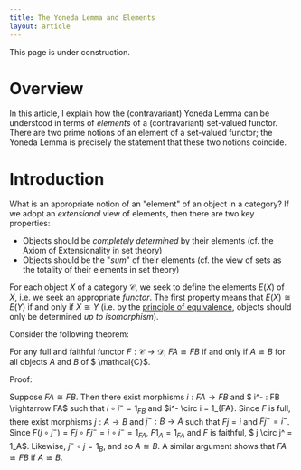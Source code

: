 ```yaml
---
title: The Yoneda Lemma and Elements
layout: article
---
```


This page is under construction.

# Overview

In this article, I explain how the (contravariant) Yoneda Lemma can be
understood in terms of *elements* of a (contravariant) set-valued functor.
There are two prime notions of an element of a set-valued functor; the Yoneda
Lemma is precisely the statement that these two notions coincide.

# Introduction

What is an appropriate notion of an "element" of an object in a category? If we
adopt an *extensional* view of elements, then there are two key properties:

* Objects should be *completely determined* by their elements (cf. the Axiom of
Extensionality in set theory)
* Objects should be the "*sum*" of their elements (cf. the view of sets as the
totality of their elements in set theory)

For each object $X$ of a category $\mathcal{C}$, we seek to define the elements
$E(X)$ of $X$, i.e. we seek an appropriate *functor*. The first property means
that $E(X) \cong E(Y)$ if and only if $X \cong Y$ (i.e. by the [principle of
equivalence](https://ncatlab.org/nlab/show/principle+of+equivalence), objects
should only be determined *up to isomorphism*).

Consider the following theorem:

For any full and faithful functor $F : \mathcal{C} \rightarrow \mathcal{D}$, $F
A \cong FB$ if and only if $A \cong B$ for all objects $A$ and $B$ of $
\mathcal{C}$.

Proof:

Suppose $FA \cong FB$. Then there exist morphisms $i : FA \rightarrow FB$ and $
i^- : FB \rightarrow FA$ such that $i \circ i^- = 1_{FB}$ and $i^- \circ i =
1_{FA}. Since $F$ is full, there exist morphisms $j : A \rightarrow B$ and $j^-
: B \rightarrow A$ such that $Fj = i$ and $Fj^- = i^-$. Since $F(j \circ j^-)
= Fj \circ Fj^- = i \circ i^- = 1_{FA}$, $F1_A = 1_{FA}$ and $F$ is faithful, $
j \circ j^ = 1_A$. Likewise, $j^- \circ j = 1_B$, and so $A \cong B$. A similar
argument shows that $FA \cong FB$ if $A \cong B$.
